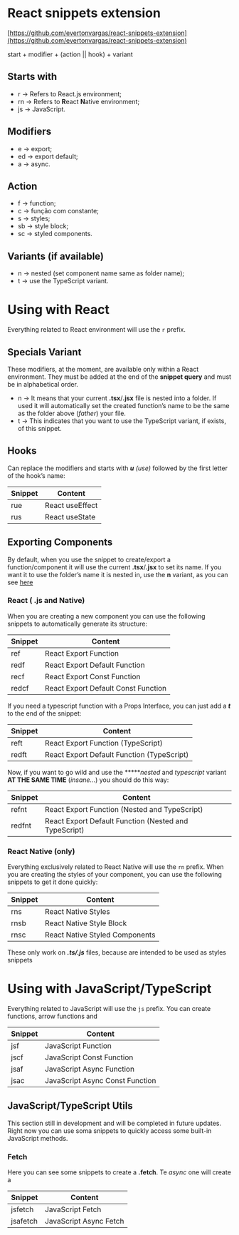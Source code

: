 # React snippets extension

[https://github.com/evertonvargas/react-snippets-extension](https://github.com/evertonvargas/react-snippets-extension)

start + modifier + (action || hook) + variant

## Starts with

- r  → Refers to React.js environment;
- rn → Refers to **R**eact **N**ative environment;
- js → JavaScript.

## Modifiers

- e → export;
- ed → export default;
- a → async.

## Action

- f → function;
- c → função com constante;
- s → styles;
- sb → style block;
- sc → styled components.

## Variants (if available)

- n → nested (set component name same as folder name);
- t → use the TypeScript variant.

# Using with React

Everything related to React environment will use the `r` prefix.

## Specials Variant

These modifiers, at the moment, are available only within a React environment. They must be added at the end of the **************snippet query************** and must be in alphabetical order.

- n → It means that your current ******.tsx******/****.jsx**** file is nested into a folder. If used it will automatically set the created function’s name to be the same as the folder above (*father*) your file.
- t → This indicates that you want to use the TypeScript variant, if exists, of this snippet.

## Hooks

Can replace the modifiers and starts with ***u** (use)* followed by the first letter of the hook’s name:

| Snippet | Content |
| --- | --- |
| rue | React useEffect |
| rus | React useState |

## Exporting Components

By default, when you use the snippet to create/export a function/component it will use the current ******.tsx******/****.jsx**** to set its name. If you want it to use the folder’s name it is nested in, use the ******n****** variant, as you can see [here](https://www.notion.so/React-snippets-extension-c51c0922967f4f12bc0fe69b2fda9aae)

### React ( .js and Native)

When you are creating a new component you can use the following snippets to automatically generate its structure: 

| Snippet | Content |
| --- | --- |
| ref | React Export Function |
| redf | React Export Default Function |
| recf | React Export Const Function |
| redcf | React Export Default Const Function |

If you need a typescript function with a Props Interface, you can just add a ***t*** to the end of the snippet:

| Snippet | Content |
| --- | --- |
| reft | React Export Function (TypeScript) |
| redft | React Export Default Function (TypeScript) |

Now, if you want to go wild and use the ******nested* and *typescript* variant **AT THE SAME TIME** (*insane…*) you should do this way:

| Snippet | Content |
| --- | --- |
| refnt | React Export Function (Nested and TypeScript) |
| redfnt | React Export Default Function (Nested and TypeScript) |

### React Native (only)

Everything exclusively related to React Native will use the `rn` prefix. When you are creating the styles of your component, you can use the following snippets to get it done quickly: 

| Snippet | Content |
| --- | --- |
| rns | React Native Styles |
| rnsb | React Native Style Block |
| rnsc | React Native Styled Components |

These only work on *******.ts/.js******* files, because are intended to be used as styles snippets

# Using with JavaScript/TypeScript

Everything related to JavaScript will use the `js` prefix. You can create functions,  arrow functions and 

| Snippet | Content |
| --- | --- |
| jsf | JavaScript Function |
| jscf | JavaScript Const Function |
| jsaf | JavaScript Async Function |
| jsac | JavaScript Async Const Function |

## JavaScript/TypeScript Utils

This section still in development and will be completed in future updates. Right now you can use soma snippets to quickly access some built-in JavaScript methods.

### Fetch

Here you can see some snippets to create a ******.fetch******. Te *async* one will create a 

| Snippet | Content |
| --- | --- |
| jsfetch | JavaScript Fetch |
| jsafetch | JavaScript Async Fetch |
